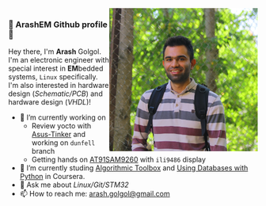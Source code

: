 <img width="300px" align="right" src="pic/980726.JPG">

### 👋 ArashEM Github profile 👋
Hey there, I'm **Arash** Golgol. I'm an electronic engineer with special interest in **EM**bedded systems, `Linux` specifically.   
I'm also interested in hardware design (_Schematic/PCB_) and hardware design (_VHDL_)!

- 🔭 I’m currently working on 
  - Review yocto with [Asus-Tinker](https://www.asus.com/us/Networking-IoT-Servers/AIoT-Industrial-Solutions/Tinker-Board-Series/Tinker-Board/) and working on `dunfell` branch 
  - Getting hands on [AT91SAM9260](https://www.microchip.com/en-us/product/AT91SAM9260) with `ili9486` display 
- 🌱 I’m currently studing [Algorithmic Toolbox](https://www.coursera.org/learn/algorithmic-toolbox?specialization=data-structures-algorithms) and [Using Databases with Python](https://www.coursera.org/learn/python-databases?specialization=python) in Coursera. 
- 💬 Ask me about _Linux/Git/STM32_
- 📫 How to reach me: arash.golgol@gmail.com
